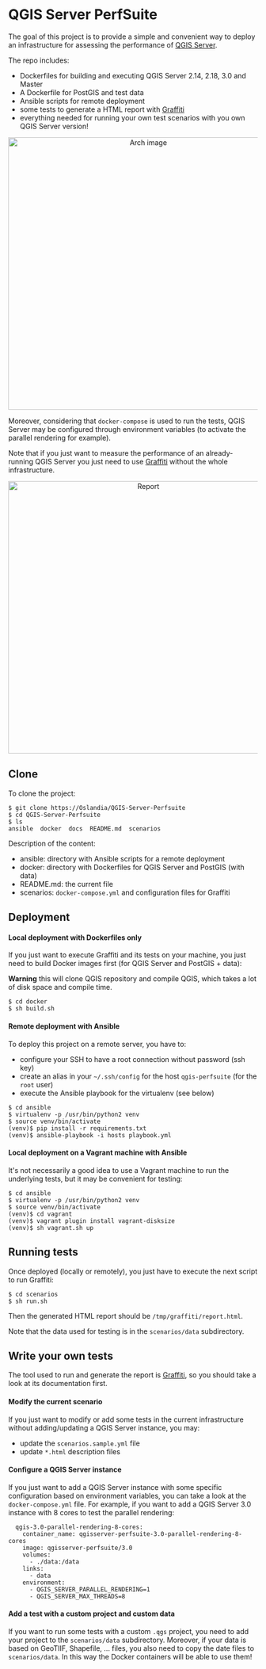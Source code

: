 # QGIS Server PerfSuite

The goal of this project is to provide a simple and convenient way to deploy an infrastructure for
assessing the performance of [QGIS Server](https://github.com/qgis/QGIS).

The repo includes:

- Dockerfiles for building and executing QGIS Server 2.14, 2.18, 3.0 and Master
- A Dockerfile for PostGIS and test data
- Ansible scripts for remote deployment
- some tests to generate a HTML report with [Graffiti](https://github.com/pblottiere/graffiti)
- everything needed for running your own test scenarios with you own QGIS Server version!

<p align="center">
  <img src="https://github.com/Oslandia/QGIS-Server-PerfSuite/blob/master/docs/arch.png" width="550" title="Arch image">
</p>

Moreover, considering that `docker-compose` is used to run the tests, QGIS
Server may be configured through environment variables (to activate the
parallel rendering for example).

Note that if you just want to measure the performance of an already-running QGIS Server you
just need to use [Graffiti](https://github.com/pblottiere/graffiti) without
the whole infrastructure.

<p align="center">
  <img src="https://github.com/Oslandia/QGIS-Server-PerfSuite/blob/master/docs/report.png" width="550" title="Report">
</p>

## Clone

To clone the project:

```
$ git clone https://Oslandia/QGIS-Server-Perfsuite
$ cd QGIS-Server-Perfsuite
$ ls
ansible  docker  docs  README.md  scenarios
```

Description of the content:
- ansible: directory with Ansible scripts for a remote deployment
- docker: directory with Dockerfiles for QGIS Server and PostGIS (with data)
- README.md: the current file
- scenarios: `docker-compose.yml` and configuration files for Graffiti

## Deployment

#### Local deployment with Dockerfiles only

If you just want to execute Graffiti and its tests on your machine, you just
need to build Docker images first (for QGIS Server and PostGIS + data):

**Warning** this will clone QGIS repository and compile QGIS, which takes a lot of disk space and compile time. 

```
$ cd docker
$ sh build.sh
```

#### Remote deployment with Ansible

To deploy this project on a remote server, you have to:
- configure your SSH to have a root connection without password (ssh key)
- create an alias in your `~/.ssh/config` for the host `qgis-perfsuite` (for
  the `root` user)
- execute the Ansible playbook for the virtualenv (see below)

```
$ cd ansible
$ virtualenv -p /usr/bin/python2 venv
$ source venv/bin/activate
(venv)$ pip install -r requirements.txt
(venv)$ ansible-playbook -i hosts playbook.yml
```

#### Local deployment on a Vagrant machine with Ansible

It's not necessarily a good idea to use a Vagrant machine to run the underlying
tests, but it may be convenient for testing:

```
$ cd ansible
$ virtualenv -p /usr/bin/python2 venv
$ source venv/bin/activate
(venv)$ cd vagrant
(venv)$ vagrant plugin install vagrant-disksize
(venv)$ sh vagrant.sh up
```

## Running tests

Once deployed (locally or remotely), you just have to execute the next script
to run Graffiti:

```
$ cd scenarios
$ sh run.sh
```

Then the generated HTML report should be `/tmp/graffiti/report.html`.

Note that the data used for testing is in the `scenarios/data` subdirectory.

## Write your own tests

The tool used to run and generate the report is [Graffiti](https://github.com/pblottiere/graffiti),
so you should take a look at its documentation first.

#### Modify the current scenario

If you just want to modify or add some tests in the current infrastructure
without adding/updating a QGIS Server instance, you may:
- update the `scenarios.sample.yml` file
- update `*.html` description files

#### Configure a QGIS Server instance

If you just want to add a QGIS Server instance with some specific configuration
based on environment variables, you can take a look at the `docker-compose.yml`
file. For example, if you want to add a QGIS Server 3.0 instance with 8 cores
to test the parallel rendering:

```
  qgis-3.0-parallel-rendering-8-cores:
    container_name: qgisserver-perfsuite-3.0-parallel-rendering-8-cores
    image: qgisserver-perfsuite/3.0
    volumes:
      - ./data:/data
    links:
      - data
    environment:
      - QGIS_SERVER_PARALLEL_RENDERING=1
      - QGIS_SERVER_MAX_THREADS=8
```

#### Add a test with a custom project and custom data

If you want to run some tests with a custom `.qgs` project, you need to
add your project to the `scenarios/data` subdirectory. Moreover, if your
data is based on GeoTIIF, Shapefile, ... files, you also need to copy the
date files to `scenarios/data`. In this way the Docker containers will
be able to use them!
